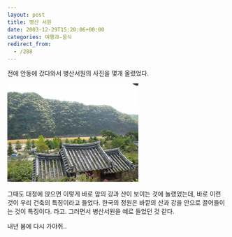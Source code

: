 ```yaml
---
layout: post
title: 병산 서원
date: 2003-12-29T15:20:06+00:00
categories: 여행과-음식
redirect_from:
  - /288
---
```


전에 안동에 갔다와서 병산서원의 사진을 몇개 올렸었다.

![ ](/assets/media/photo_ahndong_DSC01829.jpg)

그때도 대청에 앉으면 이렇게 바로 앞의 강과 산이 보이는 것에 놀랬었는데, 바로 이런 것이 우리 건축의 특징이라고 들었다. 한국의 정원은 바깥의 산과 강을 안으로 끌어들이는 것이 특징이다. 라고. 그러면서 병산서원을 예로 들었던 것 같다.

내년 봄에 다시 가야쥐..

